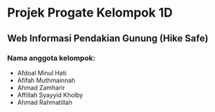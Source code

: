 # Projek Progate Kelompok 1D
## Web Informasi Pendakian Gunung (Hike Safe)
### Nama anggota kelompok:
* Afdoal Minul Hati
* Afifah Muthmainnah
* Ahmad Zamharir
* Affillah Syayyid Kholby
* Ahmad Rahmatillah
